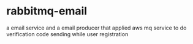 # rabbitmq-email
a email service and a email producer that applied aws mq service to do verification code sending while user registration
